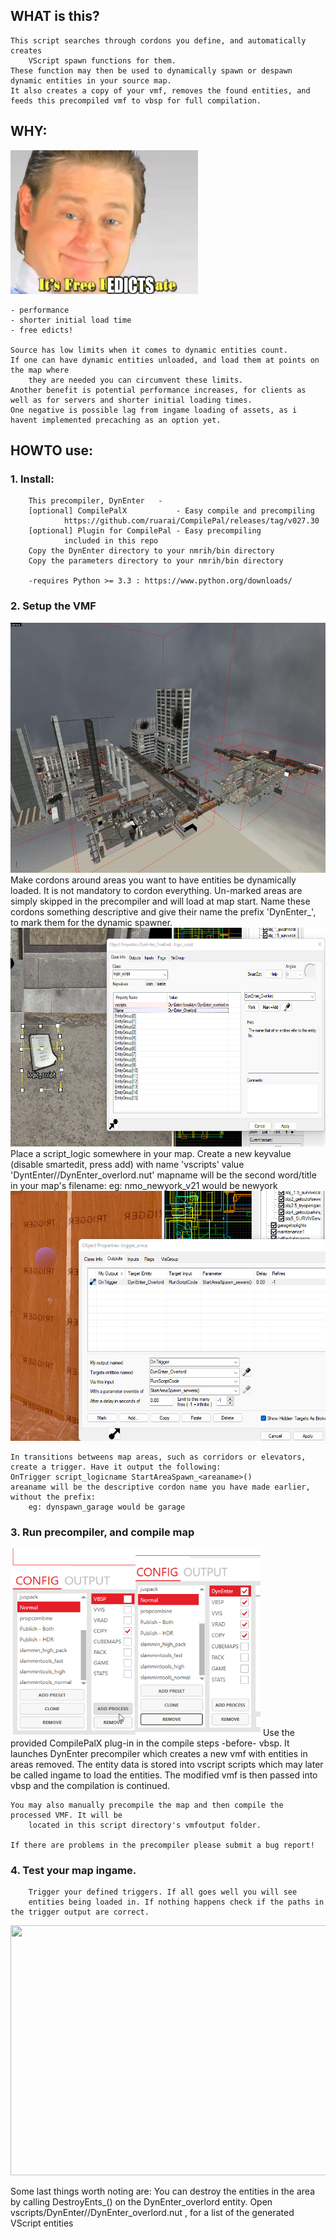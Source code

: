 ## WHAT is this?
    This script searches through cordons you define, and automatically creates 
        VScript spawn functions for them. 
    These function may then be used to dynamically spawn or despawn dynamic entities in your source map.
    It also creates a copy of your vmf, removes the found entities, and feeds this precompiled vmf to vbsp for full compilation.

## WHY:                         
<img src="images/itsfree.png" data-canonical-src="images/itsfree.png" width="300" height="230" />

    - performance
    - shorter initial load time
    - free edicts!

    Source has low limits when it comes to dynamic entities count. 
    If one can have dynamic entities unloaded, and load them at points on the map where 
        they are needed you can circumvent these limits. 
    Another benefit is potential performance increases, for clients as well as for servers and shorter initial loading times.
    One negative is possible lag from ingame loading of assets, as i havent implemented precaching as an option yet.


## HOWTO use:

### 1.  Install:
        This precompiler, DynEnter   - 
        [optional] CompilePalX           - Easy compile and precompiling
                https://github.com/ruarai/CompilePal/releases/tag/v027.30
        [optional] Plugin for CompilePal - Easy precompiling
                included in this repo
        Copy the DynEnter directory to your nmrih/bin directory
        Copy the parameters directory to your nmrih/bin directory

        -requires Python >= 3.3 : https://www.python.org/downloads/

### 2.  Setup the VMF
<img src="images/cordoning.jpg" data-canonical-src="images/cordoning.jpg" width="600" height="400" />
    Make cordons around areas you want to have entities be dynamically loaded.
        It is not mandatory to cordon everything. Un-marked areas are simply skipped in the precompiler and will load at map start.
    Name these cordons something descriptive and give their name the prefix 'DynEnter_',   to mark them for the dynamic spawner.
<img src="images/setup_overlord.png" data-canonical-src="images/setup_overlord.png" width="600" height="350" />
    Place a script_logic somewhere in your map. Create a new keyvalue (disable smartedit, press add) with name 'vscripts' value 'DyntEnter/<mapname>/DynEnter_overlord.nut'
    mapname will be the second word/title in your map's filename:
        eg: nmo_newyork_v21 would be newyork
<img src="images/setup_trigger.png" data-canonical-src="images/setup_trigger.png" width="600" height="400" />

    In transitions betweens map areas, such as corridors or elevators, create a trigger. Have it output the following:
    OnTrigger script_logicname StartAreaSpawn_<areaname>()
    areaname will be the descriptive cordon name you have made earlier, without the prefix:
        eg: dynspawn_garage would be garage

### 3.  Run precompiler, and compile map
<img src="images/setupplug1.png" data-canonical-src="images/setupplug1.png" width="200" height="300" /><img src="images/setupplug2.png" data-canonical-src="images/setupplug2.png" width="200" height="300" />
        Use the provided CompilePalX plug-in in the compile steps -before- vbsp. 
        It launches DynEnter precompiler which creates a new vmf with entities in areas removed. 
        The entity data is stored into vscript scripts which may later be called ingame to load the entities. 
        The modified vmf is then passed into vbsp and the compilation is continued.


    You may also manually precompile the map and then compile the processed VMF. It will be
        located in this script directory's vmfoutput folder.

    If there are problems in the precompiler please submit a bug report!

### 4.  Test your map ingame. 
        Trigger your defined triggers. If all goes well you will see 
        entities being loaded in. If nothing happens check if the paths in the trigger output are correct.

<img src="images/demo.gif" data-canonical-src="images/demo.gif" width="600" height="400" />



Some last things worth noting are: 
    You can destroy the entities in the area by calling DestroyEnts_<areaname>() on the DynEnter_overlord entity.
    Open vscripts/DynEnter/<mapname>/DynEnter_overlord.nut , for a list of the generated VScript entities
